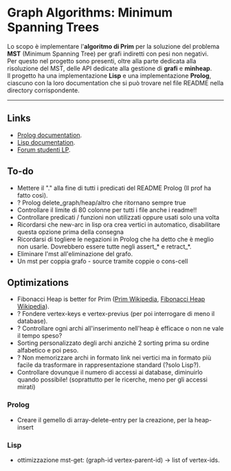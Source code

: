 # Graph Algorithms: Minimum Spanning Trees
Lo scopo è implementare l'**algoritmo di Prim** per la soluzione del problema **MST** (Minimum Spanning Tree) per grafi indiretti con pesi non negativi.  
Per questo nel progetto sono presenti, oltre alla parte dedicata alla risoluzione del MST, delle API dedicate alla gestione di **grafi** e **minheap**.  
Il progetto ha una implementazione **Lisp** e una implementazione **Prolog**, ciascuno con la loro documentation che si può trovare nel file README nella directory corrispondente.

***

## Links
- [Prolog documentation](https://www.swi-prolog.org/pldoc/index.html).
- [Lisp documentation](http://clhs.lisp.se/Front/index.htm).
- [Forum studenti LP](https://elearning.unimib.it/mod/forum/view.php?id=498956).

## To-do
- Mettere il "." alla fine di tutti i predicati del README Prolog (Il prof ha fatto così).
- ? Prolog delete_graph/heap/altro che ritornano sempre true
- Controllare il limite di 80 colonne per tutti i file anche i readme!!
- Controllare predicati / funzioni non utilizzati oppure usati solo una volta
- Ricordarsi che new-arc in lisp ora crea vertici in automatico, disabilitare questa opzione prima della consegna
- Ricordarsi di togliere le negazioni in Prolog che ha detto che è meglio non usarle. Dovrebbero essere tutte negli assert_* e retract_*.
- Eliminare l'mst all'eliminazione del grafo.
- Un mst per coppia grafo - source tramite coppie o cons-cell

## Optimizations
- Fibonacci Heap is better for Prim ([Prim Wikipedia](https://en.wikipedia.org/wiki/Prim%27s_algorithm), [Fibonacci Heap Wikipedia](https://en.wikipedia.org/wiki/Fibonacci_heap)).
- ? Fondere vertex-keys e vertex-previus (per poi interrogare di meno il database).
- ? Controllare ogni archi all'inserimento nell'heap è efficace o non ne vale il tempo speso?
- Sorting personalizzato degli archi anzichè 2 sorting prima su ordine alfabetico e poi peso.
- ? Non memorizzare archi in formato link nei vertici ma in formato più facile da trasformare in rappresentazione standard (?solo Lisp?).
- Controllare dovunque il numero di accessi ai database, diminuirlo quando possibile! (soprattutto per le ricerche, meno per gli accessi mirati)

### Prolog
- Creare il gemello di array-delete-entry per la creazione, per la heap-insert

### Lisp
- ottimizzazione mst-get: (graph-id vertex-parent-id) -> list of vertex-ids.